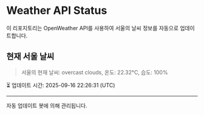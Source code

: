 
# Weather API Status

이 리포지토리는 OpenWeather API를 사용하여 서울의 날씨 정보를 자동으로 업데이트합니다.

## 현재 서울 날씨
> 서울의 현재 날씨: overcast clouds, 온도: 22.32°C, 습도: 100%

⏳ 업데이트 시간: 2025-09-16 22:26:31 (UTC)

---
자동 업데이트 봇에 의해 관리됩니다.
